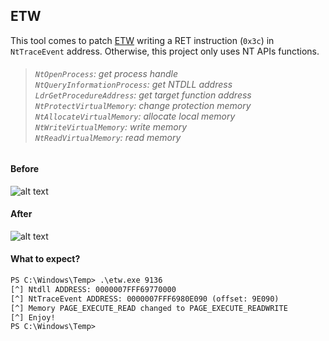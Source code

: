 ## ETW

This tool comes to patch [ETW](https://learn.microsoft.com/pt-br/windows-hardware/drivers/devtest/event-tracing-for-windows--etw-) writing a RET instruction (`0x3c`) in `NtTraceEvent` address. Otherwise, this project only uses NT APIs functions.

> ###### `NtOpenProcess`: get process handle <br> `NtQueryInformationProcess`: get NTDLL address <br> `LdrGetProcedureAddress`: get target function address <br> `NtProtectVirtualMemory`: change protection memory <br> `NtAllocateVirtualMemory`: allocate local memory <br> `NtWriteVirtualMemory`: write memory <br> `NtReadVirtualMemory`: read memory


#### Before

![alt text](https://i.imgur.com/GbYnY4k.png)

#### After

![alt text](https://i.imgur.com/2ezpAfd.png)

#### What to expect?

```txt
PS C:\Windows\Temp> .\etw.exe 9136
[^] Ntdll ADDRESS: 0000007FFF69770000
[^] NtTraceEvent ADDRESS: 0000007FFF6980E090 (offset: 9E090)
[^] Memory PAGE_EXECUTE_READ changed to PAGE_EXECUTE_READWRITE
[^] Enjoy!
PS C:\Windows\Temp>
```
